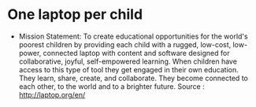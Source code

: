 One laptop per child
====================

-   Mission Statement: To create educational opportunities for the
    world's poorest children by providing each child with a rugged,
    low-cost, low-power, connected laptop with content and software
    designed for collaborative, joyful, self-empowered learning. When
    children have access to this type of tool they get engaged in their
    own education. They learn, share, create, and collaborate. They
    become connected to each other, to the world and to a
    brighter future. Source : <http://laptop.org/en/>

